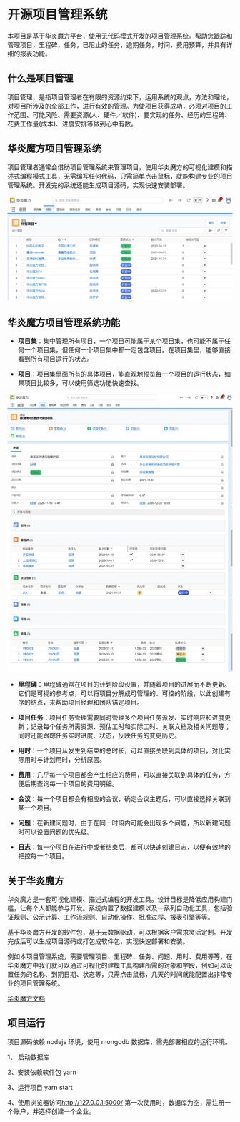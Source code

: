 # 开源项目管理系统

本项目是基于华炎魔方平台，使用无代码模式开发的项目管理系统。帮助您跟踪和管理项目，里程碑，任务，已阻止的任务，逾期任务，时间，费用预算，并具有详细的报表功能。

## 什么是项目管理

项目管理，是指项目管理者在有限的资源约束下，运用系统的观点，方法和理论，对项目所涉及的全部工作，进行有效的管理。为使项目获得成功，必须对项目的工作范围、可能风险、需要资源(人、硬件／软件)、要实现的任务、经历的里程碑、花费工作量(成本)、进度安排等做到心中有数。

## 华炎魔方项目管理系统

项目管理者通常会借助项目管理系统来管理项目，使用华炎魔方的可视化建模和描述式编程模式工具，无需编写任何代码，只需简单点击鼠标，就能构建专业的项目管理系统。开发完的系统还能生成项目源码，实现快速安装部署。

![project management](/docs/images/project_management.png)


## 华炎魔方项目管理系统功能


- **项目集**：集中管理所有项目，一个项目可能属于某个项目集，也可能不属于任何一个项目集，但任何一个项目集中都一定包含项目。在项目集里，能够直接看到所有项目运行的状态。

- **项目**：项目集里面所有的具体项目，能直观地预览每一个项目的运行状态，如果项目比较多，可以使用筛选功能快速查找。

![project](/docs/images/project.png)


- **里程碑**：里程碑通常在项目的计划阶段设置，并随着项目的进展而不断更新。它们是可视的参考点，可以将项目分解成可管理的、可控的阶段，以此创建有序的结点，来帮助项目经理和团队锚定项目。

- **项目任务**：项目任务管理需要同时管理多个项目任务派发、实时响应和进度更新；记录每个任务所需资源、预估工时和实际工时、关联文档及相关问题等；同时还能跟踪任务实时进度、状态，反映任务的变更历史。

- **用时**：一个项目从发生到结束的总时长，可以直接关联到具体的项目，对比实际用时与计划用时，分析原因。

- **费用**：几乎每一个项目都会产生相应的费用，可以直接关联到具体的任务，方便后期查询每一个项目的费用明细。

- **会议**：每一个项目都会有相应的会议，确定会议主题后，可以直接选择关联到某一个项目。

- **问题**：在新建问题时，由于在同一时段内可能会出现多个问题，所以新建问题时可以设置问题的优先级。

- **日志**：每一个项目在进行中或者结束后，都可以快速创建日志，以便有效地的把控每一个项目。

## 关于华炎魔方

华炎魔方是一套可视化建模、描述式编程的开发工具。设计目标是降低应用构建门槛，让每个人都能参与开发。系统内置了数据建模以及一系列自动化工具，包括验证规则、公示计算、工作流规则、自动化操作、批准过程、报表引擎等等。

基于华炎魔方开发的软件包，基于元数据驱动，可以根据客户需求灵活定制。开发完成后可以生成项目源码或打包成软件包，实现快速部署和安装。

例如本项目管理系统，需要管理项目、里程碑、任务、问题、用时、费用等等，在华炎魔方中我们就可以通过可视化的建模工具构建所需的对象和字段，例如可以设置任务的名称、到期日期、状态等，只需点击鼠标，几天的时间就能配置出非常专业的项目管理系统。

[华炎魔方文档](https://www.steedos.com/help/)

## 项目运行

项目源码依赖 nodejs 环境，使用 mongodb 数据库，需先部署相应的运行环境。

1、 启动数据库

2、安装依赖软件包
yarn

3、运行项目
yarn start

4、使用浏览器访问<http://127.0.0.1:5000/>
第一次使用时，数据库为空，需注册一个账户，并选择创建一个企业。
